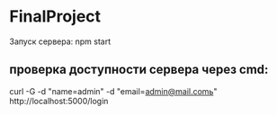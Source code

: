 # FinalProject

Запуск сервера: npm start

## проверка доступности сервера через cmd:
curl -G -d "name=admin" -d "email=admin@mail.comь" http://localhost:5000/login